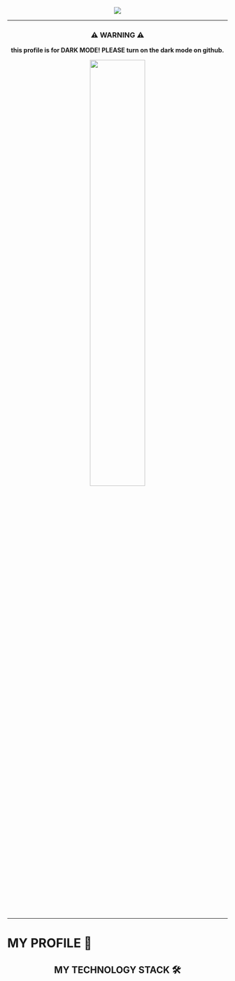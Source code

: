 <p align="center"><img src="https://capsule-render.vercel.app/api?type=waving&color=50555B&height=300&section=header&text=KKIM's%20Profile!&fontColor=FFFFFF&fontSize=90" /></p>

<hr>

<h3 align="center">⚠️ WARNING ⚠️</h3>
<p align="center"><b>this profile is for DARK MODE! PLEASE turn on the dark mode on github.</b></p>
<p align="center"><img width="50%" src="https://im7.ezgif.com/tmp/ezgif-7-b1711d808a77.gif"></img></p>

<hr>

<h1>MY PROFILE 👤</h1>
<h2 align="center">MY TECHNOLOGY STACK 🛠</h2>
